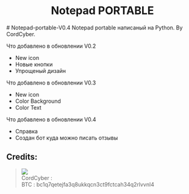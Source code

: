 <h1 align="center">Notepad PORTABLE</h1>
# Notepad-portable-V0.4
Notepad portable написаный на Python. By CordCyber.

Что добавлено в обновлении V0.2

- New icon
- Новые кнопки
- Упрощеный дизайн

Что добавлено в обновлении V0.3

- New icon
- Color Background
- Color Text

Что добавлено в обновлении V0.4

- Справка
- Создан бот куда можно писать отзывы

##  Credits:
> [![](https://user-images.githubusercontent.com/103395079/164997981-5356a76b-d1d3-427c-a6ca-3b4a25a73691.gif?size=40)](https://github.com/wizz1337)
<br>CordCyber :
<br>BTC : bc1q7qetejfa3q8ukkqcn3ct9fctcah34q2rlvvnl4

